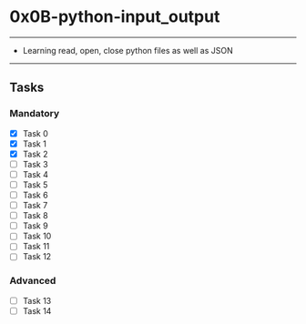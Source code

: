 # 0x0B-python-input_output

---
* Learning read, open, close python files as well as JSON
---

## Tasks
### Mandatory
- [x] Task 0
- [x] Task 1
- [x] Task 2
- [ ] Task 3
- [ ] Task 4
- [ ] Task 5
- [ ] Task 6
- [ ] Task 7
- [ ] Task 8
- [ ] Task 9
- [ ] Task 10
- [ ] Task 11
- [ ] Task 12

### Advanced
- [ ] Task 13
- [ ] Task 14
